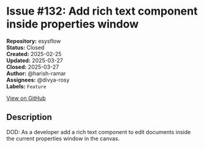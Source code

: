 # Issue #132: Add rich text component inside properties window

**Repository:** esysflow  
**Status:** Closed  
**Created:** 2025-02-25  
**Updated:** 2025-03-27  
**Closed:** 2025-03-27  
**Author:** @harish-ramar  
**Assignees:** @divya-rosy  
**Labels:** `Feature`  

[View on GitHub](https://github.com/Simtestlab/esysflow/issues/132)

## Description

DOD: As a developer add a rich text component to edit documents inside the current properties window in the canvas.